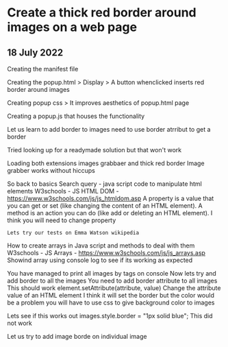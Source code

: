 # Create a thick red border around images on a web page

## 18 July 2022

Creating the manifest file

Creating the popup.html > Display > A button whenclicked inserts red border around images

Creating popup css > It improves aesthetics of popup.html page

Creating a popup.js that houses the functionality

Let us learn to add border to images 
need to use border atrribut to get a border

Tried looking up for a readymade solution but that won't work 

Loading both extensions images grabbaer and thick red border
Image grabber works without hiccups

So back to basics
Search query - java script code to manipulate html elements
W3schools - JS HTML DOM - https://www.w3schools.com/js/js_htmldom.asp
    A property is a value that you can get or set (like changing the content of an HTML element).
    A method is an action you can do (like add or deleting an HTML element).
    I think you will need to change property

    Lets try our tests on Emma Watson wikipedia

How to create arrays in Java script and methods to deal with them
W3schools - JS Arrays - https://www.w3schools.com/js/js_arrays.asp
Showind array using console log to see if its working as expected

You have managed to print all images by tags on console
Now lets try and add border to all the images
You need to add border attribute to all images
This should work
element.setAttribute(attribute, value)	Change the attribute value of an HTML element
I think it will set the border but the color would be a problem you will have to use css to give background color to images

Lets see if this works out
images.style.border = "1px solid blue";
This did not work

Let us try to add image borde on individual image